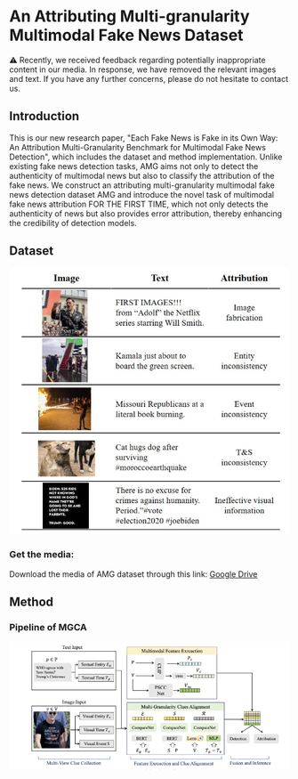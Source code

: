 # An Attributing Multi-granularity Multimodal Fake News Dataset

⚠️ Recently, we received feedback regarding potentially inappropriate content in our media. In response, we have removed the relevant images and text. If you have any further concerns, please do not hesitate to contact us.


## Introduction
This is our new research paper, "Each Fake News is Fake in its Own Way: An Attribution Multi-Granularity Benchmark for Multimodal Fake News Detection", which includes the dataset and method implementation. Unlike existing fake news detection tasks, AMG aims not only to detect the authenticity of multimodal news but also to classify the attribution of the fake news. We construct an attributing multi-granularity multimodal fake news detection dataset AMG and introduce the novel task of multimodal fake news attribution FOR THE FIRST TIME, which not only detects the authenticity of news but also provides error attribution, thereby enhancing the credibility of detection models.
## Dataset
![](image.png)
### Get the media:
Download the media of AMG dataset through this link: [Google Drive](https://drive.google.com/file/d/1hybdqITNwUB8ejGMUVnKCFHYyLlHtcrh/view?usp=drive_link)
## Method
### Pipeline of MGCA
![](pipeline.png)
